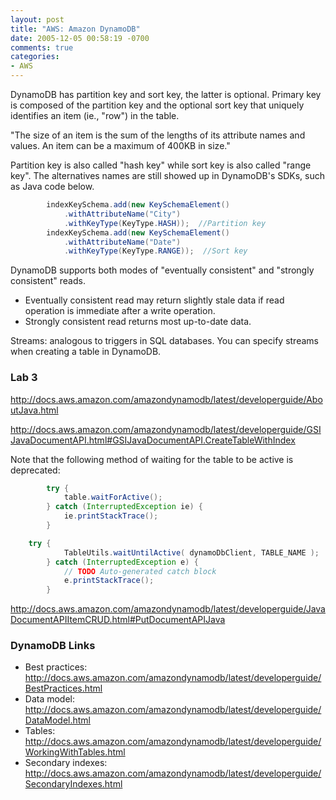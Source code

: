```yaml
---
layout: post
title: "AWS: Amazon DynamoDB"
date: 2005-12-05 00:58:19 -0700
comments: true
categories: 
- AWS
---
```


DynamoDB has partition key and sort key, the latter is optional.
Primary key is composed of the partition key and the optional sort key that uniquely identifies an item (ie., "row") in the table.

"The size of an item is the sum of the lengths of its attribute names and values. An item can be a maximum of 400KB in size."

Partition key is also called "hash key" while sort key is also called "range key". The alternatives names are still showed up in DynamoDB's SDKs, such as Java code below.

``` java
    	indexKeySchema.add(new KeySchemaElement()
    	    .withAttributeName("City")
    	    .withKeyType(KeyType.HASH));  //Partition key
    	indexKeySchema.add(new KeySchemaElement()
    	    .withAttributeName("Date")
    	    .withKeyType(KeyType.RANGE));  //Sort key
```



DynamoDB supports both modes of "eventually consistent" and "strongly consistent" reads.

* Eventually consistent read may return slightly stale data if read operation is immediate after a write operation.
* Strongly consistent read returns most up-to-date data.

Streams: analogous to triggers in SQL databases. You can specify streams when creating a table in DynamoDB.

### Lab 3

http://docs.aws.amazon.com/amazondynamodb/latest/developerguide/AboutJava.html

http://docs.aws.amazon.com/amazondynamodb/latest/developerguide/GSIJavaDocumentAPI.html#GSIJavaDocumentAPI.CreateTableWithIndex

Note that the following method of waiting for the table to be active is deprecated:

``` java
        try {
            table.waitForActive();
        } catch (InterruptedException ie) {
            ie.printStackTrace();
        }
```

``` java
    try {
			TableUtils.waitUntilActive( dynamoDbClient, TABLE_NAME );
		} catch (InterruptedException e) {
			// TODO Auto-generated catch block
			e.printStackTrace();
		}
```

http://docs.aws.amazon.com/amazondynamodb/latest/developerguide/JavaDocumentAPIItemCRUD.html#PutDocumentAPIJava


### DynamoDB Links

* Best practices: http://docs.aws.amazon.com/amazondynamodb/latest/developerguide/BestPractices.html
* Data model: http://docs.aws.amazon.com/amazondynamodb/latest/developerguide/DataModel.html
* Tables: http://docs.aws.amazon.com/amazondynamodb/latest/developerguide/WorkingWithTables.html
* Secondary indexes: http://docs.aws.amazon.com/amazondynamodb/latest/developerguide/SecondaryIndexes.html
